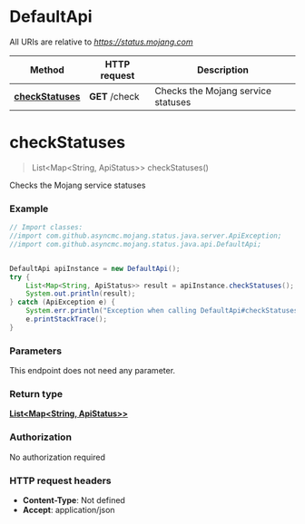 # DefaultApi

All URIs are relative to *https://status.mojang.com*

Method | HTTP request | Description
------------- | ------------- | -------------
[**checkStatuses**](DefaultApi.md#checkStatuses) | **GET** /check | Checks the Mojang service statuses


<a name="checkStatuses"></a>
# **checkStatuses**
> List&lt;Map&lt;String, ApiStatus&gt;&gt; checkStatuses()

Checks the Mojang service statuses

### Example
```java
// Import classes:
//import com.github.asyncmc.mojang.status.java.server.ApiException;
//import com.github.asyncmc.mojang.status.java.api.DefaultApi;


DefaultApi apiInstance = new DefaultApi();
try {
    List<Map<String, ApiStatus>> result = apiInstance.checkStatuses();
    System.out.println(result);
} catch (ApiException e) {
    System.err.println("Exception when calling DefaultApi#checkStatuses");
    e.printStackTrace();
}
```

### Parameters
This endpoint does not need any parameter.

### Return type

[**List&lt;Map&lt;String, ApiStatus&gt;&gt;**](Map.md)

### Authorization

No authorization required

### HTTP request headers

 - **Content-Type**: Not defined
 - **Accept**: application/json


